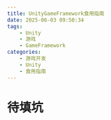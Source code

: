 ```yaml
---
title: UnityGameFramework食用指南
date: 2025-06-03 09:50:34
tags:
    - Unity
    - 游戏
    - GameFramework
categories: 
    - 游戏开发
    - Unity
    - 食用指南
---
```


# 待填坑
